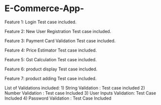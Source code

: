 # E-Commerce-App-
 Feature 1: Login 
     Test case included.

Feature 2: New User Registration
     Test case included.

Feature 3: Payment Card Validation
     Test case included.

Feature 4: Price Estimator
     Test case included.
 
 Feature 5: Gst Calculation
     Test case included. 
 
 Feature 6: product display
     Test case included.
 
 Feature 7: product adding
     Test case included. 
     
     
List of Validations included:
      1) String Validation  :   Test case included
      2) Number Validation :    Test case Included
      3) User Inputs Validation: Test Case Included
      4) Password Validation  :  Test Case Included    
